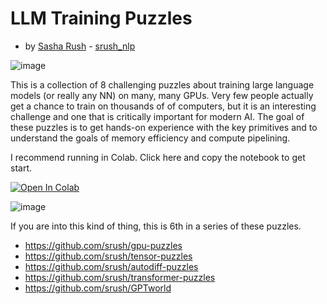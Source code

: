 # LLM Training Puzzles
- by [Sasha Rush](http://rush-nlp.com) - [srush_nlp](https://twitter.com/srush_nlp) 

![image](https://github.com/srush/LLM-Training-Puzzles/assets/35882/0c46911f-ad1c-4e7a-a42b-2bc2537cccc3)


This is a collection of 8 challenging puzzles about training large language models (or really any NN) on many, many GPUs. 
Very few people actually get a chance to train on thousands of of computers, but it is an interesting challenge and one that 
is critically important for modern AI. The goal of these puzzles is to get hands-on experience with the key primitives and to understand 
the goals of memory efficiency and compute pipelining. 


I recommend running in Colab. Click here and copy the notebook to get start.

[![Open In Colab](https://colab.research.google.com/assets/colab-badge.svg)](https://colab.research.google.com/github/srush/LLM-Training-Puzzles/blob/main/puzzles.ipynb)

![image](https://github.com/srush/LLM-Training-Puzzles/assets/35882/6d16fc9e-3d14-4bd0-b7c7-d056e49854ac)



If you are into this kind of thing, this is 6th in a series of these puzzles.

* https://github.com/srush/gpu-puzzles
* https://github.com/srush/tensor-puzzles
* https://github.com/srush/autodiff-puzzles
* https://github.com/srush/transformer-puzzles
* https://github.com/srush/GPTworld
